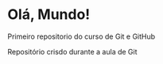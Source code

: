 # Olá, Mundo!
 Primeiro repositorio do curso de Git e GitHub
 
 Repositório crisdo durante a aula de Git
